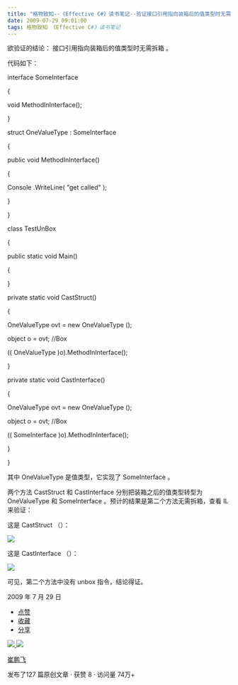 ```yaml
---
title: "格物致知--《Effective C#》读书笔记--验证接口引用指向装箱后的值类型时无需拆箱"
date: 2009-07-29 09:01:00
tags: 格物致知 《Effective C#》读书笔记
---
```

欲验证的结论：  接口引用指向装箱后的值类型时无需拆箱  。



代码如下：



interface  SomeInterface

{

void  MethodInInterface();

}



struct  OneValueType  :  SomeInterface

{

public  void  MethodInInterface()

{

Console  .WriteLine(  "get called"  );

}

}



class  TestUnBox

{

public  static  void  Main()

{

}



private  static  void  CastStruct()

{

OneValueType  ovt =  new  OneValueType  ();

object  o = ovt;  //Box

((  OneValueType  )o).MethodInInterface();

}



private  static  void  CastInterface()

{

OneValueType  ovt =  new  OneValueType  ();

object  o = ovt;  //Box

((  SomeInterface  )o).MethodInInterface();

}

}



其中  OneValueType  是值类型，它实现了  SomeInterface  。



两个方法  CastStruct  和  CastInterface  分别把装箱之后的值类型转型为  OneValueType  和
SomeInterface  。预计的结果是第二个方法无需拆箱，查看  IL  来验证：



这是  CastStruct  （）：



![](https://p-blog.csdn.net/images/p_blog_csdn_net/cuipengfei1/EntryImages/20090729/2009-07-29_08-47-04.jpg)

这是  CastInterface  （）：



![](https://p-blog.csdn.net/images/p_blog_csdn_net/cuipengfei1/EntryImages/20090729/2009-07-29_08-47-18.jpg)

可见，第二个方法中没有  unbox  指令，结论得证。





2009  年  7  月  29  日



  * [ 点赞  ](javascript:;)
  * [ 收藏  ](javascript:;)
  * [ 分享 ](javascript:;)

[ ![](https://profile.csdnimg.cn/5/2/5/3_cuipengfei1)
![](https://g.csdnimg.cn/static/user-reg-year/1x/11.png)
](https://blog.csdn.net/cuipengfei1)

[ 崔鹏飞 ](https://blog.csdn.net/cuipengfei1)

发布了127 篇原创文章  ·  获赞 8  ·  访问量 74万+
